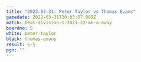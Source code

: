 ```yaml
---
title: "2022-03-31: Peter Taylor vs Thomas Evans"
gamedate: 2022-03-31T20:03:57.805Z
match: beds-division-1-2021-22-mk-a-away
boardno: 5
white: peter-taylor
black: thomas-evans
result: ½-½
pgn: ""
---
```

